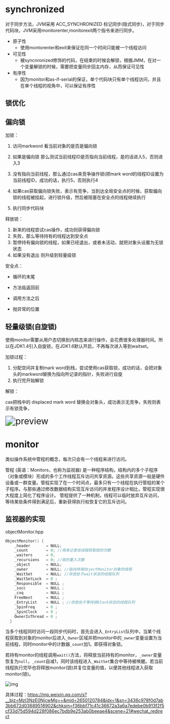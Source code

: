 # synchronized

对于同步方法，JVM采用 ACC_SYNCHRONIZED 标记同步(隐式同步)，对于同步代码块，JVM采用monitorenter,monitorexit两个指令来进行同步。

- 原子性
  - 使用montorenter和exit来保证在同一个时间只能被一个线程访问
- 可见性
  - 被syncnronized修饰的代码，在结束的时候会解锁，根据JMM，在对一个变量解锁的时候，需要把变量同步回主内存，从而保证可见性
- 有序性
  - 因为monitor和as-if-serial的保证，单个代码块只有单个线程访问，并且在单个线程的视角中，可以保证有序性

## 锁优化



## 偏向锁

加锁：

1. 访问markword 看当前对象的是否是偏向锁

2. 如果是偏向锁 那么测试当前线程ID是否指向当前线程，是的话进入5，否则进入3

3. 没有指向当前线程，那么通过cas来竞争操作锁(把mark word的线程ID设置为当前线程ID，成功的话，执行5，否则执行4

4. 如果cas获取偏向锁失败，表示有竞争，当到达全局安全点的时候，获取偏向锁的线程被挂起，进行锁升级，然后被阻塞在安全点的线程继续执行

5. 执行同步代码块

释放锁：

1. 新来的线程尝试cas操作，成功则获得偏向锁
2. 失败，那么等待持有的线程达到安全点
3. 暂停持有偏向锁的线程，如果已经退出，或者未活动，就把对象头设置为无锁状态
4. 如果没有退出 则升级到轻量级锁

安全点：

- 循环的末尾

- 方法临返回前

- 调用方法之后

- 抛异常的位置

## 轻量级锁(自旋锁)

使用monitor需要从用户态切换到内核态来进行操作，会花费很多处理器时间。所以在JDK1.4引入自旋锁，在JDK1.6默认开启，不再每次进入等到waitset。

加锁过程：

1. 分配空间并复制mark word到栈，尝试使用cas获取锁，成功的话，会把对象头的markword替换为指向所记录的指针，失败进行自旋
2. 执行完开始解锁

解锁：

cas把栈中的 displaced mark word 替换会对象头，成功表示无竞争，失败则表示有锁竞争，

 <img src="https://pic1.zhimg.com/v2-9db4211af1be81785f6cc51a58ae6054_r.jpg" alt="preview" style="zoom:200%;" /> 

 

# monitor

类似操作系统中管程的概念，每次只会有一个线程来进行访问。

 管程 (英语：Monitors，也称为监视器) 是一种程序结构，结构内的多个子程序（对象或模块）形成的多个工作线程互斥访问共享资源。这些共享资源一般是硬件设备或一群变量。管程实现了在一个时间点，最多只有一个线程在执行管程的某个子程序。与那些通过修改数据结构实现互斥访问的并发程序设计相比，管程实现很大程度上简化了程序设计。 管程提供了一种机制，线程可以临时放弃互斥访问，等待某些条件得到满足后，重新获得执行权恢复它的互斥访问。 

## 监视器的实现

 objectMonitor.hpp 

```c++
ObjectMonitor() {
    _header       = NULL;
    _count        = 0; //用来记录该线程获取锁的次数
    _waiters      = 0,
    _recursions   = 0; //锁的重入次数
    _object       = NULL;
    _owner        = NULL; //指向持有ObjectMonitor对象的线程
    _WaitSet      = NULL; //存放处于wait状态的线程队列
    _WaitSetLock  = 0 ;
    _Responsible  = NULL ;
    _succ         = NULL ;
    _cxq          = NULL ;
    FreeNext      = NULL ;
    _EntryList    = NULL ; //存放处于等待锁block状态的线程队列
    _SpinFreq     = 0 ;
    _SpinClock    = 0 ;
    OwnerIsThread = 0 ;
  }
```

当多个线程同时访问一段同步代码时，首先会进入`_EntryList`队列中，当某个线程获取到对象的monitor后进入`_Owner`区域并把monitor中的`_owner`变量设置为当前线程，同时monitor中的计数器`_count`加1。即获得对象锁。

若持有monitor的线程调用`wait()`方法，将释放当前持有的monitor，`_owner`变量恢复为`null`，`_count`自减1，同时该线程进入`_WaitSet`集合中等待被唤醒。若当前线程执行完毕也将释放monitor(锁)并复位变量的值，以便其他线程进入获取monitor(锁)。

 ![img](https://mmbiz.qpic.cn/mmbiz_png/6fuT3emWI5IxkkunUZsCtBZ1aD6w3x1cGolhT461rBeRIwQQarKeEI0eG5oUWLiawJmbDCFSdibDF3QKqNWhn18g/640?wx_fmt=png&tp=webp&wxfrom=5&wx_lazy=1&wx_co=1) 

具体过程：https://mp.weixin.qq.com/s?__biz=MzI3NzE0NjcwMg==&mid=2650120784&idx=1&sn=3436c978f0d7ab3bb672d03689518902&chksm=f36bbf71c41c36672a3a6a7edebe0b913f2f5cf33d75d594d228f086ec7bdb9e253ab0beeae4&scene=21#wechat_redirect